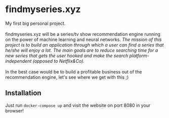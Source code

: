 # findmyseries.xyz
My first big personal project. </br> </br>
findmyseries.xyz will be a series/tv show recommendation engine running on the power of machine learning and neural networks.
*The mission of this project is to build an application through which a user can find a series that he/she will enjoy a lot. The main goals are to reduce searching time for a new series that gets the user hooked and make the search platform-independent (opposed to Netflix&Co).* </br></br>
In the best case would be to build a profitable business out of the recommendation engine, let's see where we get with this ;)


## Installation
Just run `docker-compose up` and visit the website on port 8080 in your browser!
